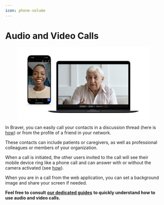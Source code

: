 ```yaml
---
icon: phone-volume
---
```


# Audio and Video Calls

<div data-full-width="true"><figure><img src="../../.gitbook/assets/CleanShot 2025-01-08 at 11.53.03@2x.png" alt=""><figcaption></figcaption></figure></div>

In Braver, you can easily call your contacts in a discussion thread (here is [how](https://support-en.braver.net/guides/for-healthcare-workers/appels-audios-et-videos/lancer-et-quitter-un-appel)) or from the profile of a friend in your network.

These contacts can include patients or caregivers, as well as professional colleagues or members of your organization.

When a call is initiated, the other users invited to the call will see their mobile device ring like a phone call and can answer with or without the camera activated (see [how](https://support-en.braver.net/guides/for-healthcare-workers/appels-audios-et-videos/rejoindre-et-quitter-un-appel)).

When you are in a call from the web application, you can set a background image and share your screen if needed.

**Feel free to consult** [**our dedicated guides**](https://support-en.braver.net/guides/for-healthcare-workers/appels-audios-et-videos) **to quickly understand how to use audio and video calls.**